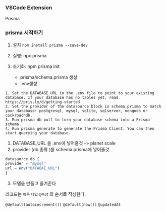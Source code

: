 

### VSCode Extension
Prisma


### prisma 시작하기

1. 설치 `npm install prisma --save-dev`

2. 실행: npx prisma

3. 초기화: npm prisma init
	- prisma/schema.prisma 생성
	- .env생성
	

```
1. Set the DATABASE_URL in the .env file to point to your existing database. If your database has no tables yet, read https://pris.ly/d/getting-started
2. Set the provider of the datasource block in schema.prisma to match your database: postgresql, mysql, sqlite, sqlserver, mongodb or cockroachdb.
3. Run prisma db pull to turn your database schema into a Prisma schema.
4. Run prisma generate to generate the Prisma Client. You can then start querying your database.
```


1. DATABASE_URL 을 .env에 넣어줄것 -> planet scale
2. provider (db 종류 )를 schema.prisma에 넣어줄것

```js
datasuorce db {
provider = "mysql"
url = env("DATABAE_URL")
}
```

3. 모델을 만들고 즐겨준다

레코드는 `이름` `타입` `@속성` 의 순서로 작성한다.

`@default(autoincrement())`
`@default(now())`
`@updatedAt`
